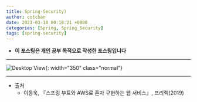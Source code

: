 ```yaml
---
title: Spring-Security) 
author: cotchan 
date: 2021-03-18 00:18:21 +0800 
categories: [Spring, Spring_Security]
tags: [spring-security] 
---
```


+ **이 포스팅은 개인 공부 목적으로 작성한 포스팅입니다**

---

![Desktop View](/assets/img/post/spring/2020-12-10-spring-boot-how-to-build.png){: width="350" class="normal"}







---

+ 출처
  + 이동욱, 『스프링 부트와 AWS로 혼자 구현하는 웹 서비스』, 프리렉(2019) 
